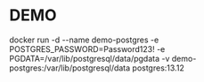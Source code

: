 # DEMO

docker run -d --name demo-postgres -e POSTGRES_PASSWORD=Password123! -e PGDATA=/var/lib/postgresql/data/pgdata -v demo-postgres:/var/lib/postgresql/data postgres:13.12
